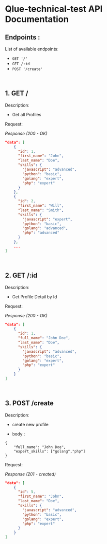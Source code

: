 # Qlue-technical-test API Documentation

## Endpoints :

List of available endpoints:

-   `GET '/'`
-   `GET /:id`
-   `POST '/create'`

&nbsp;

## 1. GET /

Description:

-   Get all Profiles

Request:

_Response (200 - OK)_

```json
"data": [
    {
      "id": 1,
      "first_name": "John",
      "last_name": "Doe",
      "skills": {
        "javascript": "advanced",
        "python": "basic",
        "golang": "expert",
        "php": "expert"
      }
    },
    {
      "id": 2,
      "first_name": "Will",
      "last_name": "Smith",
      "skills": {
        "javascript": "expert",
        "python": "basic",
        "golang": "advanced",
        "php": "advanced"
      }
    },
    ...
]
```

&nbsp;

## 2. GET /:id

Description:

-   Get Profile Detail by Id

Request:

_Response (200 - OK)_

```json
"data": [
    {
      "id": 1,
      "full_name": "John Doe",
      "last_name": "Doe",
      "skills": {
        "javascript": "advanced",
        "python": "basic",
        "golang": "expert",
        "php": "expert"
      }
    }
]
```

&nbsp;

## 3. POST /create

Description:

-   create new profile

-   body :

```
{
    "full_name": "John Doe",
    "expert_skills": ["golang","php"]
}
```

Request:

_Response (201 - created)_

```json
"data": [
    {
      "id": 5,
      "first_name": "John",
      "last_name": "Doe",
      "skills": {
        "javascript": "advanced",
        "python": "basic",
        "golang": "expert",
        "php": "expert"
      }
    }
]
```

&nbsp;
